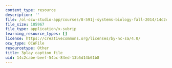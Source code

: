 ```yaml
---
content_type: resource
description: ''
file: /ol-ocw-studio-app/courses/8-591j-systems-biology-fall-2014/14c2cabebeef54bc84ed13b5d14b61b8_m41DWardioc.vtt
file_size: 105967
file_type: application/x-subrip
learning_resource_types: []
license: https://creativecommons.org/licenses/by-nc-sa/4.0/
ocw_type: OCWFile
resourcetype: Other
title: 3play caption file
uid: 14c2cabe-beef-54bc-84ed-13b5d14b61b8
---
```

